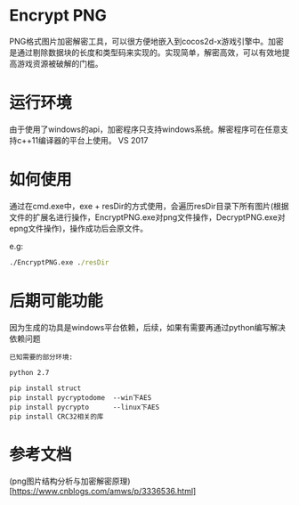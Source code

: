 # Encrypt PNG
PNG格式图片加密解密工具，可以很方便地嵌入到cocos2d-x游戏引擎中。加密是通过剔除数据块的长度和类型码来实现的。实现简单，解密高效，可以有效地提高游戏资源被破解的门槛。

# 运行环境
由于使用了windows的api，加密程序只支持windows系统。解密程序可在任意支持c++11编译器的平台上使用。
VS 2017


# 如何使用
通过在cmd.exe中，exe + resDir的方式使用，会遍历resDir目录下所有图片(根据文件的扩展名进行操作，EncryptPNG.exe对png文件操作，DecryptPNG.exe对epng文件操作)，操作成功后会原文件。

e.g:
```bat
./EncryptPNG.exe ./resDir

```

# 后期可能功能
因为生成的功具是windows平台依赖，后续，如果有需要再通过python编写解决依赖问题

```
已知需要的部分环境:

python 2.7

pip install struct
pip install pycryptodome  --win下AES
pip install pycrypto      --linux下AES
pip install CRC32相关的库
```
# 参考文档
(png图片结构分析与加密解密原理)[https://www.cnblogs.com/amws/p/3336536.html]